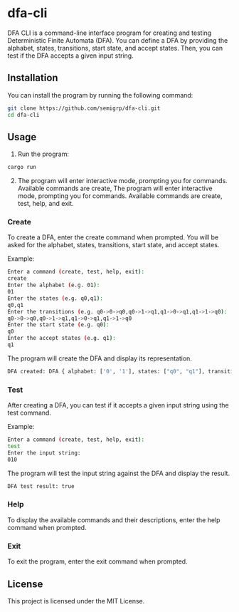 # dfa-cli

DFA CLI is a command-line interface program for creating and testing Deterministic Finite Automata (DFA). You can define a DFA by providing the alphabet, states, transitions, start state, and accept states. Then, you can test if the DFA accepts a given input string.

## Installation

You can install the program by running the following command:

```bash
git clone https://github.com/semigrp/dfa-cli.git
cd dfa-cli
```

## Usage

1. Run the program:
    
```bash
cargo run
```

2. The program will enter interactive mode, prompting you for commands. Available commands are create, The program will enter interactive mode, prompting you for commands. Available commands are create, test, help, and exit.

### Create 
To create a DFA, enter the create command when prompted. You will be asked for the alphabet, states, transitions, start state, and accept states.

Example:

```bash
Enter a command (create, test, help, exit):
create
Enter the alphabet (e.g. 01):
01
Enter the states (e.g. q0,q1):
q0,q1
Enter the transitions (e.g. q0->0->q0,q0->1->q1,q1->0->q1,q1->1->q0):
q0->0->q0,q0->1->q1,q1->0->q1,q1->1->q0
Enter the start state (e.g. q0):
q0
Enter the accept states (e.g. q1):
q1
```

The program will create the DFA and display its representation.
```bash
DFA created: DFA { alphabet: ['0', '1'], states: ["q0", "q1"], transitions: {("q0", '0'): "q0", ("q0", '1'): "q1", ("q1", '0'): "q1", ("q1", '1'): "q0"}, start: "q0", accept: ["q1"] }
```

### Test 
After creating a DFA, you can test if it accepts a given input string using the test command.

Example:
```bash
Enter a command (create, test, help, exit):
test
Enter the input string:
010
```

The program will test the input string against the DFA and display the result.
```bash
DFA test result: true
```

### Help
To display the available commands and their descriptions, enter the help command when prompted.

### Exit
To exit the program, enter the exit command when prompted.

## License
This project is licensed under the MIT License.
